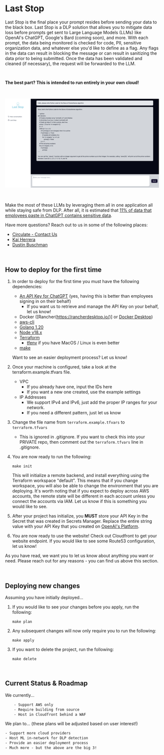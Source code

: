 # Last Stop 

Last Stop is the final place your prompt resides before sending your data to the black box. Last Stop is a DLP solution that allows you to mitigate data loss before prompts get sent to Large Language Models (LLMs) like OpenAI's ChatGPT, Google's Bard (coming soon), and more. With each prompt, the data being monitored is checked for code, PII, sensitive organization data, and whatever else you'd like to define as a flag. Any flags in the data can result in blocking the message or can result in sanitizing the data prior to being submitted. Once the data has been validated and cleaned (if necessary), the request will be forwarded to the LLM.

<br />

__The best part? This is intended to run entirely in your own cloud!__

<br />

![Example image of LLM functionality](assets/example.png)

<br />

Make the most of these LLMs by leveraging them all in one application all while staying safe from DLP. After all, it is estimated that [11% of data that employees paste in ChatGPT contains sensitive data](https://www.csoonline.com/article/3691115/sharing-sensitive-business-data-with-chatgpt-could-be-risky.html).

Have more questions? Reach out to us in some of the following places:
- [Circulate - Contact Us](https://www.circulate.dev/contact)
- [Kai Herrera](https://www.linkedin.com/in/kai-herrera/)
- [Dustin Buschman](https://www.linkedin.com/in/dbuschman/)

<br />

## How to deploy for the first time

1. In order to deploy for the first time you must have the following dependencies:
    - [An API Key for ChatGPT](https://platform.openai.com/overview) (yes, having this is better than employees signing in on their behalf)
        - If you want us to retrieve and manage the API Key on your behalf, let us know! 
    - Docker ([Rancher(https://rancherdesktop.io/)] or [Docker Desktop](https://docs.docker.com/desktop/))
    - [aws-cli](https://aws.amazon.com/cli/)
    - [Golang 1.20](https://go.dev/doc/install)
    - [Node v18.x](https://nodejs.org/en)
    - [Terraform](https://developer.hashicorp.com/terraform/downloads?ajs_aid=bf5b0ec0-8e9f-4b0c-9e0b-1879f52fa26c&product_intent=terraform)
        - [tfenv](https://github.com/tfutils/tfenv) if you have MacOS / Linux is even better
    - [make](https://www.gnu.org/software/make/)

    Want to see an easier deployment process? Let us know! 

1. Once your machine is configured, take a look at the terraform.example.tfvars file.
    - VPC
        - If you already have one, input the IDs here
        - If you want a new one created, use the example settings
    - IP Addresses
        - We support IPv4 and IPv6, just add the proper IP ranges for your network.
        - If you need a different pattern, just let us know

1. Change the file name from `terraform.example.tfvars` to `terraform.tfvars`
    - This is ignored in .gitignore. If you want to check this into your PRIVATE repo, then comment out the `terraform.tfvars` line in .gitignore.

1. You are now ready to run the following:
    ```
    make init
    ```

    This will initialize a remote backend, and install everything using the Terraform workspace "default". This means that if you change workspace, you will also be able to change the environment that you are deploying. It's worth noting that if you expect to deploy across AWS accounts, the remote state will be different in each account unless you connect the accounts via IAM. Let us know if this is something you would like to see.

1. After your project has initialize, you __MUST__ store your API Key in the Secret that was created in Secrets Manager. Replace the entire string value with your API Key that you created on [OpenAI's Platform](https://platform.openai.com/overview).

1. You are now ready to use the website! Check out Cloudfront to get your website endpoint. If you would like to see some Route53 configuration, let us know! 

As you have read, we want you to let us know about anything you want or need. Please reach out for any reasons - you can find us above this section.

<br />

## Deploying new changes

Assuming you have initially deployed...

1. If you would like to see your changes before you apply, run the following:
    ```
    make plan
    ```

1. Any subsequent changes will now only require you to run the following:

    ```
    make apply
    ```

1. If you want to delete the project, run the following:
    ```
    make delete
    ```

<br />

## Current Status & Roadmap

We currently...
```
    - Support AWS only
    - Require building from source
    - Host in Cloudfront behind a WAF
```

We plan to... (these plans will be adjusted based on user interest!)
```
- Support more cloud providers
- Host ML in-network for DLP detection
- Provide an easier deployment process
- Much more - but the above are the big 3! 
```
